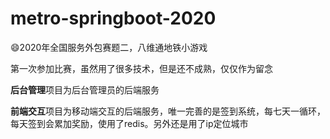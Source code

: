 # metro-springboot-2020
:smile:2020年全国服务外包赛题二，八维通地铁小游戏

第一次参加比赛，虽然用了很多技术，但是还不成熟，仅仅作为留念

**后台管理**项目为后台管理员的后端服务

**前端交互**项目为移动端交互的后端服务，唯一完善的是签到系统，每七天一循环，每天签到会累加奖励，使用了redis。另外还是用了ip定位城市